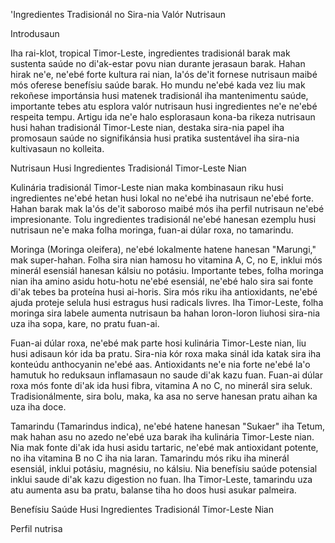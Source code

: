 'Ingredientes Tradisionál no Sira-nia Valór Nutrisaun

Introdusaun

Iha rai-klot, tropical Timor-Leste, ingredientes tradisionál barak mak sustenta saúde no di'ak-estar povu nian durante jerasaun barak. Hahan hirak ne'e, ne'ebé forte kultura rai nian, la'ós de'it fornese nutrisaun maibé mós oferese benefísiu saúde barak. Ho mundu ne'ebé kada vez liu mak rekoñese importánsia husi matenek tradisionál iha mantenimentu saúde, importante tebes atu esplora valór nutrisaun husi ingredientes ne'e ne'ebé respeita tempu. Artigu ida ne'e halo esplorasaun kona-ba rikeza nutrisaun husi hahan tradisionál Timor-Leste nian, destaka sira-nia papel iha promosaun saúde no signifikánsia husi pratika sustentável iha sira-nia kultivasaun no kolleita.

Nutrisaun Husi Ingredientes Tradisionál Timor-Leste Nian

Kulinária tradisionál Timor-Leste nian maka kombinasaun riku husi ingredientes ne'ebé hetan husi lokal no ne'ebé iha nutrisaun ne'ebé forte. Hahan barak mak la'ós de'it saboroso maibé mós iha perfil nutrisaun ne'ebé impresionante. Tolu ingredientes tradisionál ne'ebé hanesan ezemplu husi nutrisaun ne'e maka folha moringa, fuan-ai dúlar roxa, no tamarindu.

Moringa (Moringa oleifera), ne'ebé lokalmente hatene hanesan "Marungi," mak super-hahan. Folha sira nian hamosu ho vitamina A, C, no E, inklui mós minerál esensiál hanesan kálsiu no potásiu. Importante tebes, folha moringa nian iha amino asidu hotu-hotu ne'ebé esensiál, ne'ebé halo sira sai fonte di'ak tebes ba proteína husi ai-horis. Sira mós riku iha antioxidants, ne'ebé ajuda proteje selula husi estragus husi radicals livres. Iha Timor-Leste, folha moringa sira labele aumenta nutrisaun ba hahan loron-loron liuhosi sira-nia uza iha sopa, kare, no pratu fuan-ai.

Fuan-ai dúlar roxa, ne'ebé mak parte hosi kulinária Timor-Leste nian, liu husi adisaun kór ida ba pratu. Sira-nia kór roxa maka sinál ida katak sira iha konteúdu anthocyanin ne'ebé aas. Antioxidants ne'e nia forte ne'ebé la'o hamutuk ho reduksaun inflamasaun no saude di'ak kazu fuan. Fuan-ai dúlar roxa mós fonte di'ak ida husi fibra, vitamina A no C, no minerál sira seluk. Tradisionálmente, sira bolu, maka, ka asa no serve hanesan pratu aihan ka uza iha doce.

Tamarindu (Tamarindus indica), ne'ebé hatene hanesan "Sukaer" iha Tetum, mak hahan asu no azedo ne'ebé uza barak iha kulinária Timor-Leste nian. Nia mak fonte di'ak ida husi asidu tartaric, ne'ebé mak antioxidant potente, no iha vitamina B no C iha nia laran. Tamarindu mós riku iha minerál esensiál, inklui potásiu, magnésiu, no kálsiu. Nia benefísiu saúde potensial inklui saude di'ak kazu digestion no fuan. Iha Timor-Leste, tamarindu uza atu aumenta asu ba pratu, balanse tiha ho doos husi asukar palmeira.

Benefísiu Saúde Husi Ingredientes Tradisionál Timor-Leste Nian

Perfil nutrisa